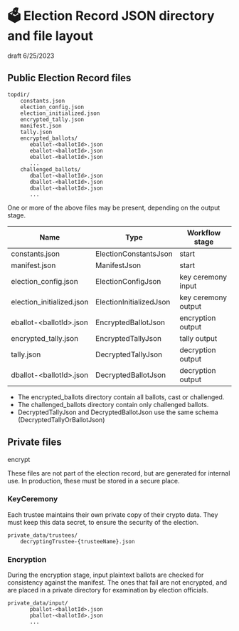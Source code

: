 # 🗳 Election Record JSON directory and file layout

draft 6/25/2023

## Public Election Record files

````
topdir/
    constants.json
    election_config.json
    election_initialized.json
    encrypted_tally.json
    manifest.json
    tally.json
    encrypted_ballots/
       eballot-<ballotId>.json
       eballot-<ballotId>.json
       eballot-<ballotId>.json
       ...
    challenged_ballots/
       dballot-<ballotId>.json
       dballot-<ballotId>.json
       dballot-<ballotId>.json
       ...
````    

One or more of the above files may be present, depending on the output stage.


| Name                      | Type                    | Workflow stage      |
|---------------------------|-------------------------|---------------------|
| constants.json            | ElectionConstantsJson   | start               |
| manifest.json             | ManifestJson            | start               |
| election_config.json      | ElectionConfigJson      | key ceremony input  |
| election_initialized.json | ElectionInitializedJson | key ceremony output |
| eballot-\<ballotId>.json  | EncryptedBallotJson     | encryption output   |
| encrypted_tally.json      | EncryptedTallyJson      | tally output        |
| tally.json                | DecryptedTallyJson      | decryption output   |
| dballot-\<ballotId>.json  | DecryptedBallotJson     | decryption output   |

* The encrypted_ballots directory contain all ballots, cast or challenged.
* The challenged_ballots directory contain only challenged ballots.
* DecryptedTallyJson and DecryptedBallotJson use the same schema (DecryptedTallyOrBallotJson)

## Private files
encrypt

These files are not part of the election record, but are generated for internal use.
In production, these must be stored in a secure place.

### KeyCeremony

Each trustee maintains their own private copy of their crypto data. They must keep this data secret, to ensure the
security of the election.

````
private_data/trustees/
    decryptingTrustee-{trusteeName}.json
````    

### Encryption

During the encryption stage, input plaintext ballots are checked for consistency against the manifest. 
The ones that fail are not encrypted, and are placed in a private directory for examination by election officials.

````
private_data/input/
       pballot-<ballotId>.json
       pballot-<ballotId>.json
       ...
````    
